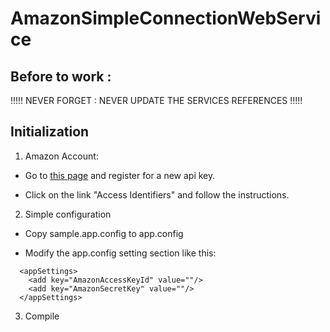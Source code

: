 AmazonSimpleConnectionWebService
================================

Before to work :
----------------

!!!!! NEVER FORGET : NEVER UPDATE THE SERVICES REFERENCES !!!!!


Initialization
--------------

1. Amazon Account:

- Go to [this page](https://affiliate-program.amazon.com/gp/advertising/api/detail/your-account.html "Manage Your Account") and register for a new api key.

- Click on the link "Access Identifiers" and follow the instructions.

2. Simple configuration

- Copy sample.app.config to app.config

- Modify the app.config setting section like this:

```
  <appSettings>
    <add key="AmazonAccessKeyId" value=""/>
    <add key="AmazonSecretKey" value=""/>
  </appSettings>
```

3. Compile

